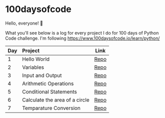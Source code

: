 # 100daysofcode

Hello, everyone! 👋

What you'll see below is a log for every project I do for 100 days of Python Code challenge. I'm following https://www.100daysofcode.io/learn/python/

| Day      | Project | Link     |
|:----------|:------|:----------:|
| 1     | Hello World  | [Repo](https://github.com/thassyodavid/100daysofcode/blob/main/Day1_-_hello_world.py) |
| 2     | Variables  | [Repo](https://github.com/thassyodavid/100daysofcode/blob/main/Day2_-_variables.py) |
| 3     | Input and Output    | [Repo](https://github.com/thassyodavid/100daysofcode/blob/main/Day3_-_input_and_output.py) |
| 4     | Arithmetic Operations    | [Repo](https://github.com/thassyodavid/100daysofcode/blob/main/Day4_-_arithmetic_operations.py) |
| 5     | Conditional Statements   | [Repo](https://github.com/thassyodavid/100daysofcode/blob/main/Day5_-_conditional_statements.py) |
| 6     | Calculate the area of a circle    | [Repo](https://github.com/thassyodavid/100daysofcode/blob/main/Day6_-_calculate_the_area.py) |
| 7     | Temparature Conversion   | [Repo](https://github.com/thassyodavid/100daysofcode/blob/main/Day7_-_temperature_conversion.py) |
